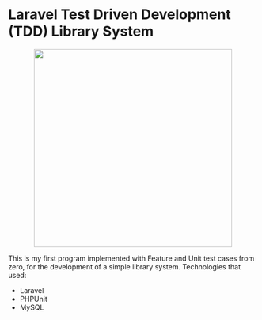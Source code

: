 # Laravel Test Driven Development (TDD) Library System
<p align="center"><a href="https://laravel.com" target="_blank"><img src="https://raw.githubusercontent.com/laravel/art/master/logo-lockup/5%20SVG/2%20CMYK/1%20Full%20Color/laravel-logolockup-cmyk-red.svg" width="400"></a></p>


This is my first program implemented with Feature and Unit test cases from zero, for the development of a simple library  system. 
Technologies that used:
  - Laravel
  - PHPUnit
  - MySQL
